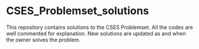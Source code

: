 # CSES_Problemset_solutions
This repository contains solutions to the CSES Problemset.
All the codes are well commented for explanation.
New solutions are updated as and when the owner solves the problem.
